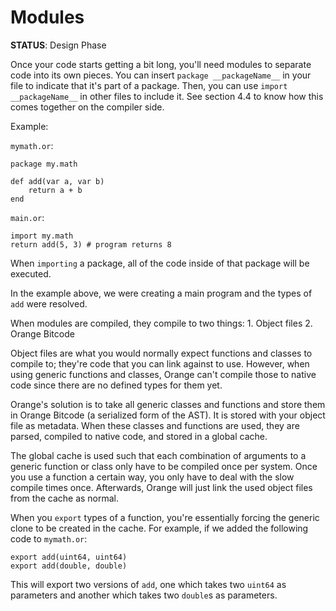 # Modules
**STATUS**: Design Phase

Once your code starts getting a bit long, you'll need modules to separate code into its own pieces. You can insert `package __packageName__` in your file to indicate that it's part of a package. Then, you can use `import __packageName__` in other files to include it. See section 4.4 to know how this comes together on the compiler side. 

Example:

`mymath.or`:

    package my.math 

    def add(var a, var b)
        return a + b
    end 

`main.or`:

    import my.math
    return add(5, 3) # program returns 8

When `importing` a package, all of the code inside of that package will be executed. 

In the example above, we were creating a main program and the types of `add` were resolved. 

When modules are compiled, they compile to two things:
    1. Object files 
    2. Orange Bitcode 

Object files are what you would normally expect functions and classes to compile to; they're code that you can link against to use. However, when using generic functions and classes, Orange can't compile those to native code since there are no defined types for them yet. 

Orange's solution is to take all generic classes and functions and store them in Orange Bitcode (a serialized form of the AST). It is stored with your object file as metadata. When these classes and functions are used, they are  parsed, compiled to native code, and stored in a global cache.

The global cache is used such that each combination of arguments to a generic function or class only have to be compiled once per system. Once you use a function a certain way, you only have to deal with the slow compile times once. Afterwards, Orange will just link the used object files from the cache as normal.  

When you `export` types of a function, you're essentially forcing the generic clone to be created in the cache. For example, if we added the following code to `mymath.or`:

    export add(uint64, uint64)
    export add(double, double)

This will export two versions of `add`, one which takes two `uint64` as parameters and another which takes two `double`s as parameters. 